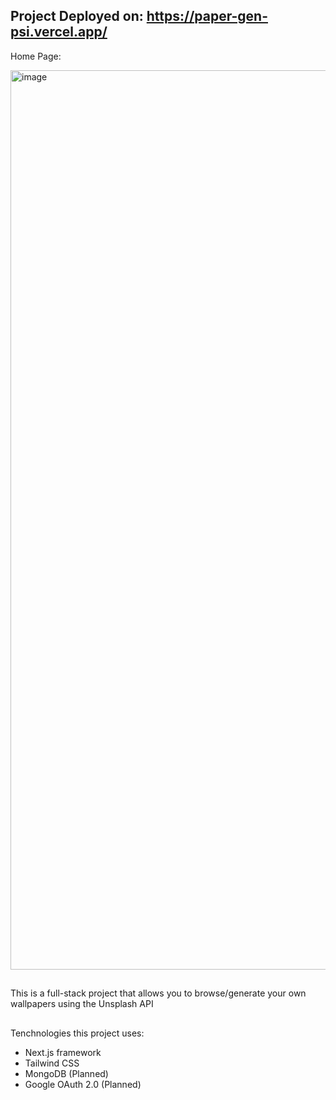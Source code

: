 ## Project Deployed on: https://paper-gen-psi.vercel.app/

Home Page:
<!--<img width="1440" alt="PaperGen_HomePage" src="https://github.com/Vivian-Lopez/PaperGen/assets/87879238/629c5f7a-28f0-430c-babe-3142656d34f0"> -->
<!-- <img width="1431" alt="image" src="https://github.com/Vivian-Lopez/PaperGen/assets/87879238/07a24e0c-e35b-407b-87d8-c82e4069d1ae"> -->
<img width="1439" alt="image" src="https://github.com/Vivian-Lopez/PaperGen/assets/87879238/b5a41f55-1b83-4df6-887f-990a74bcb4bb">

##
This is a full-stack project that allows you to browse/generate your own wallpapers using the Unsplash API
## 

Tenchnologies this project uses:

- Next.js framework
- Tailwind CSS
- MongoDB (Planned)
- Google OAuth 2.0 (Planned)

